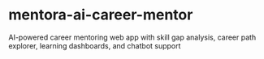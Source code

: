 # mentora-ai-career-mentor
AI-powered career mentoring web app with skill gap analysis, career path explorer, learning dashboards, and chatbot support
